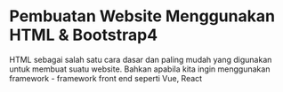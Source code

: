 # Pembuatan Website Menggunakan HTML & Bootstrap4

HTML sebagai salah satu cara dasar dan paling mudah yang digunakan untuk membuat suatu website. Bahkan apabila kita ingin menggunakan framework - framework front end seperti Vue, React
